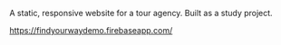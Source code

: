 A static, responsive website for a tour agency. Built as a study project. 

https://findyourwaydemo.firebaseapp.com/

